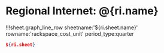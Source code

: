 # Regional Internet: @{ri.name}

!!!sheet.graph_line_row sheetname:'${ri.sheet.name}'
    rowname:'rackspace_cost_unit'
    period_type:quarter


```json
${ri.sheet}
```